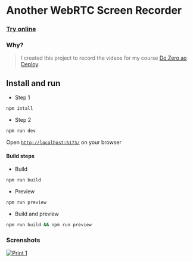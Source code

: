 # Another WebRTC Screen Recorder

### [Try online](https://tiagofrancafernandes.github.io/Another-WebRTC-Screen-Recorder)

### Why?

> I created this project to record the videos for my course [Do Zero ao Deploy](https://dozeroaodeploy.com.br/).

## Install and run

* Step 1
```sh
npm intall
```

* Step 2
```sh
npm run dev
```

Open [`http://localhost:5173/`](http://localhost:5173/) on your browser

#### Build steps
* Build
```sh
npm run build
```

* Preview
```sh
npm run preview
```

* Build and preview
```sh
npm run build && npm run preview
```

### Screnshots

[![Print 1](https://i.imgur.com/6D2MzOu.png)](https://tiagofrancafernandes.github.io/Another-WebRTC-Screen-Recorder)
